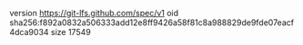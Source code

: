 version https://git-lfs.github.com/spec/v1
oid sha256:f892a0832a506333add12e8ff9426a58f81c8a988829de9fde07eacf4dca9034
size 17549
